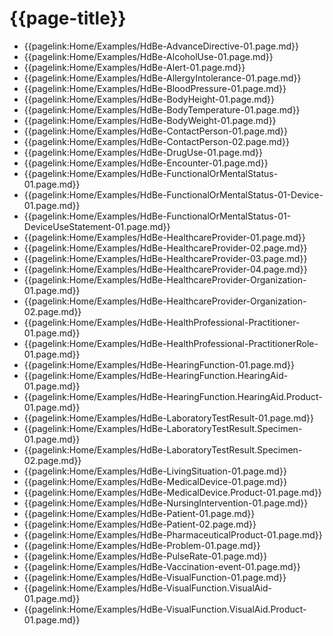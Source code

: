 # {{page-title}}
- {{pagelink:Home/Examples/HdBe-AdvanceDirective-01.page.md}} 
- {{pagelink:Home/Examples/HdBe-AlcoholUse-01.page.md}}
- {{pagelink:Home/Examples/HdBe-Alert-01.page.md}} 
- {{pagelink:Home/Examples/HdBe-AllergyIntolerance-01.page.md}} 
- {{pagelink:Home/Examples/HdBe-BloodPressure-01.page.md}}
- {{pagelink:Home/Examples/HdBe-BodyHeight-01.page.md}} 
- {{pagelink:Home/Examples/HdBe-BodyTemperature-01.page.md}}
- {{pagelink:Home/Examples/HdBe-BodyWeight-01.page.md}}  
- {{pagelink:Home/Examples/HdBe-ContactPerson-01.page.md}}
- {{pagelink:Home/Examples/HdBe-ContactPerson-02.page.md}}
- {{pagelink:Home/Examples/HdBe-DrugUse-01.page.md}}
- {{pagelink:Home/Examples/HdBe-Encounter-01.page.md}}
- {{pagelink:Home/Examples/HdBe-FunctionalOrMentalStatus-01.page.md}}
- {{pagelink:Home/Examples/HdBe-FunctionalOrMentalStatus-01-Device-01.page.md}}
- {{pagelink:Home/Examples/HdBe-FunctionalOrMentalStatus-01-DeviceUseStatement-01.page.md}}
- {{pagelink:Home/Examples/HdBe-HealthcareProvider-01.page.md}}
- {{pagelink:Home/Examples/HdBe-HealthcareProvider-02.page.md}}
- {{pagelink:Home/Examples/HdBe-HealthcareProvider-03.page.md}}
- {{pagelink:Home/Examples/HdBe-HealthcareProvider-04.page.md}}
- {{pagelink:Home/Examples/HdBe-HealthcareProvider-Organization-01.page.md}}
- {{pagelink:Home/Examples/HdBe-HealthcareProvider-Organization-02.page.md}}
- {{pagelink:Home/Examples/HdBe-HealthProfessional-Practitioner-01.page.md}}
- {{pagelink:Home/Examples/HdBe-HealthProfessional-PractitionerRole-01.page.md}}
- {{pagelink:Home/Examples/HdBe-HearingFunction-01.page.md}}
- {{pagelink:Home/Examples/HdBe-HearingFunction.HearingAid-01.page.md}}
- {{pagelink:Home/Examples/HdBe-HearingFunction.HearingAid.Product-01.page.md}}
- {{pagelink:Home/Examples/HdBe-LaboratoryTestResult-01.page.md}}
- {{pagelink:Home/Examples/HdBe-LaboratoryTestResult.Specimen-01.page.md}}
- {{pagelink:Home/Examples/HdBe-LaboratoryTestResult.Specimen-02.page.md}}
- {{pagelink:Home/Examples/HdBe-LivingSituation-01.page.md}}
- {{pagelink:Home/Examples/HdBe-MedicalDevice-01.page.md}}
- {{pagelink:Home/Examples/HdBe-MedicalDevice.Product-01.page.md}}
- {{pagelink:Home/Examples/HdBe-NursingIntervention-01.page.md}}
- {{pagelink:Home/Examples/HdBe-Patient-01.page.md}}
- {{pagelink:Home/Examples/HdBe-Patient-02.page.md}}
- {{pagelink:Home/Examples/HdBe-PharmaceuticalProduct-01.page.md}}
- {{pagelink:Home/Examples/HdBe-Problem-01.page.md}}
- {{pagelink:Home/Examples/HdBe-PulseRate-01.page.md}}
- {{pagelink:Home/Examples/HdBe-Vaccination-event-01.page.md}}
- {{pagelink:Home/Examples/HdBe-VisualFunction-01.page.md}}
- {{pagelink:Home/Examples/HdBe-VisualFunction.VisualAid-01.page.md}}
- {{pagelink:Home/Examples/HdBe-VisualFunction.VisualAid.Product-01.page.md}}
<!-- - {{pagelink:Home/Examples/[CBB-ID]-[number].page.md}} --> 